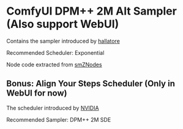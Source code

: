 <!--
 Copyright 2024 SLAPaper
 
 Licensed under the Apache License, Version 2.0 (the "License");
 you may not use this file except in compliance with the License.
 You may obtain a copy of the License at
 
     https://www.apache.org/licenses/LICENSE-2.0
 
 Unless required by applicable law or agreed to in writing, software
 distributed under the License is distributed on an "AS IS" BASIS,
 WITHOUT WARRANTIES OR CONDITIONS OF ANY KIND, either express or implied.
 See the License for the specific language governing permissions and
 limitations under the License.
-->

# ComfyUI DPM++ 2M Alt Sampler (Also support WebUI)

Contains the sampler introduced by [hallatore](https://github.com/AUTOMATIC1111/stable-diffusion-webui/discussions/8457)

Recommended Scheduler: Exponential

Node code extracted from [smZNodes](https://github.com/shiimizu/ComfyUI_smZNodes)

## Bonus: Align Your Steps Scheduler (Only in WebUI for now)

The scheduler introduced by [NVIDIA](https://research.nvidia.com/labs/toronto-ai/AlignYourSteps/howto.html)

Recommended Sampler: DPM++ 2M SDE
